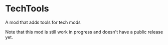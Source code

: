 # TechTools
A mod that adds tools for tech mods

Note that this mod is still work in progress and doesn't have a public release yet.
